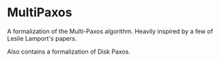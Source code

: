 # MultiPaxos
A formalization of the Multi-Paxos algorithm.
Heavily inspired by a few of Leslie Lamport's papers.

Also contains a formalization of Disk Paxos.
